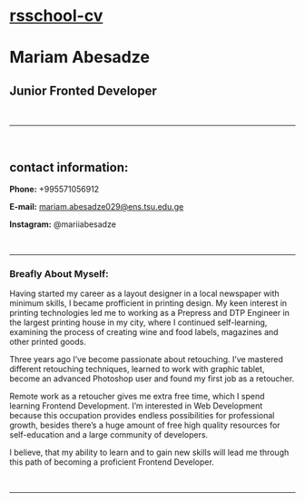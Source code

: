 # [rsschool-cv](https://github.com/Mariamabesadze)
# Mariam Abesadze
## Junior Fronted Developer
<br/>
<hr/>
<br/>

## contact information:

**Phone:** +995571056912

**E-mail:** mariam.abesadze029@ens.tsu.edu.ge

**Instagram:** @mariiabesadze

<br/>
<hr/>

### **Breafly About Myself:**

Having started my career as a layout designer in a local newspaper with minimum skills, I became profficient in printing design.
My keen interest in printing technologies led me to working as a Prepress and DTP Engineer in the largest printing house in my city,
where I continued self-learning, examining the process of creating wine and food labels, magazines and other printed goods.

Three years ago I’ve become passionate about retouching. I’ve mastered different retouching techniques,
learned to work with graphic tablet, become an advanced Photoshop user and found my first job as a retoucher.

Remote work as a retoucher gives me extra free time, which I spend learning Frontend Development.
I’m interested in Web Development because this occupation provides endless possibilities for professional growth,
besides there’s a huge amount of free high quality resources for self-education and a large community of developers.

I believe, that my ability to learn and to gain new skills will lead me through this path of becoming a proficient Frontend Developer.

<br/>
<hr/>






